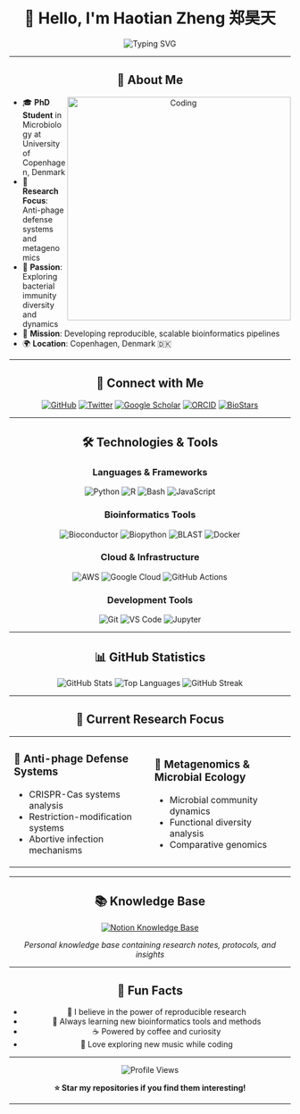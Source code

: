 <div align="center">

# 👋 Hello, I'm Haotian Zheng 郑昊天

<img src="https://readme-typing-svg.herokuapp.com?font=Fira+Code&pause=1000&color=00D4FF&center=true&vCenter=true&width=435&lines=Bioinformatician+%7C+PhD+Student;Microbial+Genomics+%7C+Anti-phage+Defense;Reproducible+Science+%7C+Open+Source" alt="Typing SVG" />

---

</div>

<div align="center">

## 🧬 About Me

<img align="right" alt="Coding" width="400" src="https://cdn.dribbble.com/users/1162077/screenshots/3848914/programmer.gif">

</div>

<div align="left">

- 🎓 **PhD Student** in Microbiology at University of Copenhagen, Denmark
- 🧬 **Research Focus**: Anti-phage defense systems and metagenomics
- 🦠 **Passion**: Exploring bacterial immunity diversity and dynamics
- 🔬 **Mission**: Developing reproducible, scalable bioinformatics pipelines
- 🌍 **Location**: Copenhagen, Denmark 🇩🇰

</div>

---

<div align="center">

## 🔗 Connect with Me

[![GitHub](https://img.shields.io/badge/GitHub-100000?style=for-the-badge&logo=github&logoColor=white)](https://github.com/marveloushaotian)
[![Twitter](https://img.shields.io/badge/Twitter-1DA1F2?style=for-the-badge&logo=twitter&logoColor=white)](https://x.com/Fu_GongGong)
[![Google Scholar](https://img.shields.io/badge/Google_Scholar-4285F4?style=for-the-badge&logo=google-scholar&logoColor=white)](https://scholar.google.com/citations?user=000000000000000000000000)
[![ORCID](https://img.shields.io/badge/ORCID-A6CE39?style=for-the-badge&logo=orcid&logoColor=white)](https://orcid.org/0000-0000-0000-0000)
[![BioStars](https://img.shields.io/badge/BioStars-00A651?style=for-the-badge&logo=biostars&logoColor=white)](https://www.biostars.org/u/1000000000000000000000000)

</div>

---

<div align="center">

## 🛠️ Technologies & Tools

### Languages & Frameworks
![Python](https://img.shields.io/badge/Python-3776AB?style=for-the-badge&logo=python&logoColor=white)
![R](https://img.shields.io/badge/R-276DC3?style=for-the-badge&logo=r&logoColor=white)
![Bash](https://img.shields.io/badge/Bash-4EAA25?style=for-the-badge&logo=gnu-bash&logoColor=white)
![JavaScript](https://img.shields.io/badge/JavaScript-F7DF1E?style=for-the-badge&logo=javascript&logoColor=black)

### Bioinformatics Tools
![Bioconductor](https://img.shields.io/badge/Bioconductor-1892AC?style=for-the-badge&logo=bioconductor&logoColor=white)
![Biopython](https://img.shields.io/badge/Biopython-FFD700?style=for-the-badge&logo=biopython&logoColor=black)
![BLAST](https://img.shields.io/badge/BLAST-F7A41A?style=for-the-badge&logo=ncbi&logoColor=white)
![Docker](https://img.shields.io/badge/Docker-2496ED?style=for-the-badge&logo=docker&logoColor=white)

### Cloud & Infrastructure
![AWS](https://img.shields.io/badge/AWS-232F3E?style=for-the-badge&logo=amazon-aws&logoColor=white)
![Google Cloud](https://img.shields.io/badge/Google_Cloud-4285F4?style=for-the-badge&logo=google-cloud&logoColor=white)
![GitHub Actions](https://img.shields.io/badge/GitHub_Actions-2088FF?style=for-the-badge&logo=github-actions&logoColor=white)

### Development Tools
![Git](https://img.shields.io/badge/Git-F05032?style=for-the-badge&logo=git&logoColor=white)
![VS Code](https://img.shields.io/badge/VS_Code-007ACC?style=for-the-badge&logo=visual-studio-code&logoColor=white)
![Jupyter](https://img.shields.io/badge/Jupyter-F37626?style=for-the-badge&logo=jupyter&logoColor=white)

</div>

---

<div align="center">

## 📊 GitHub Statistics

<img src="https://github-readme-stats.vercel.app/api?username=marveloushaotian&show_icons=true&theme=tokyonight&hide_border=true&count_private=true" alt="GitHub Stats" />

<img src="https://github-readme-stats.vercel.app/api/top-langs/?username=marveloushaotian&layout=compact&theme=tokyonight&hide_border=true" alt="Top Languages" />

<img src="https://github-readme-streak-stats.herokuapp.com/?user=marveloushaotian&theme=tokyonight&hide_border=true" alt="GitHub Streak" />

</div>

---

<div align="center">

## 🎯 Current Research Focus

<table>
<tr>
<td width="50%">

### 🧬 Anti-phage Defense Systems
- CRISPR-Cas systems analysis
- Restriction-modification systems
- Abortive infection mechanisms

</td>
<td width="50%">

### 🦠 Metagenomics & Microbial Ecology
- Microbial community dynamics
- Functional diversity analysis
- Comparative genomics

</td>
</tr>
</table>

</div>

---

<div align="center">

## 📚 Knowledge Base

<div align="center">
<a href="https://marveloushaotian.notion.site/08f0197c5c064d5a94835e5eefb811e6?v=363a35c45e44475c94c2aeac65b76f77">
<img src="https://img.shields.io/badge/Notion-000000?style=for-the-badge&logo=notion&logoColor=white" alt="Notion Knowledge Base" />
</a>
</div>

*Personal knowledge base containing research notes, protocols, and insights*

</div>

---

<div align="center">

## 🌟 Fun Facts

- 🔬 I believe in the power of reproducible research
- 🌱 Always learning new bioinformatics tools and methods
- ☕ Powered by coffee and curiosity
- 🎵 Love exploring new music while coding

</div>

---

<div align="center">

<img src="https://komarev.com/ghpvc/?username=marveloushaotian&style=for-the-badge&color=00D4FF" alt="Profile Views" />

**⭐ Star my repositories if you find them interesting!**

</div>

---
